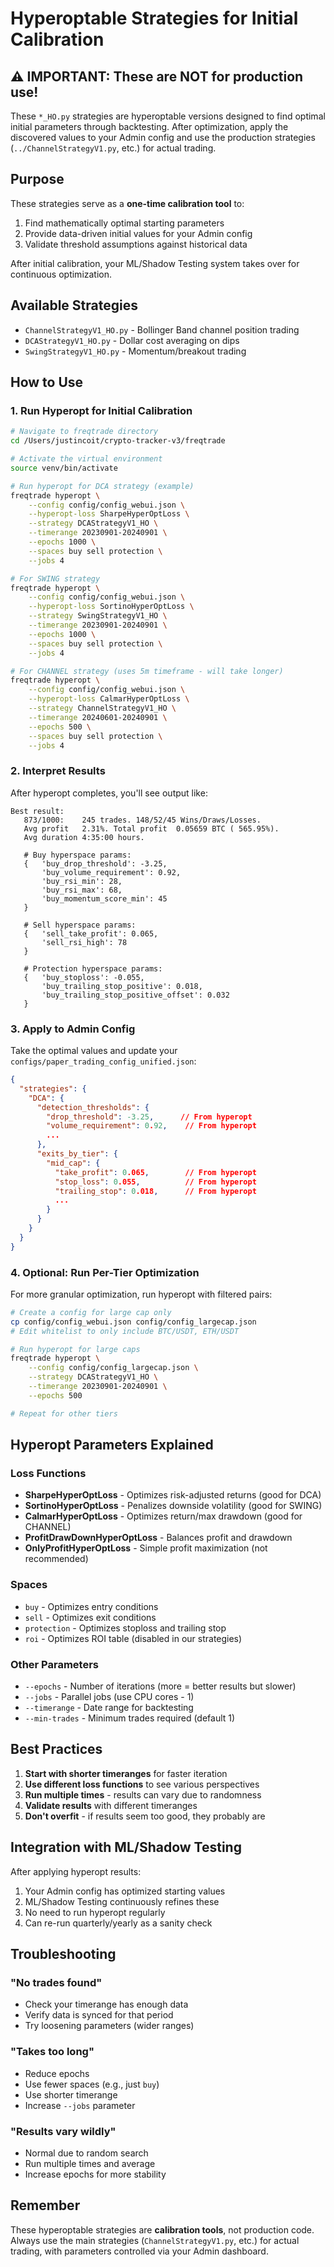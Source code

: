 # Hyperoptable Strategies for Initial Calibration

## ⚠️ IMPORTANT: These are NOT for production use!

These `*_HO.py` strategies are hyperoptable versions designed to find optimal initial parameters through backtesting. After optimization, apply the discovered values to your Admin config and use the production strategies (`../ChannelStrategyV1.py`, etc.) for actual trading.

## Purpose

These strategies serve as a **one-time calibration tool** to:
1. Find mathematically optimal starting parameters
2. Provide data-driven initial values for your Admin config
3. Validate threshold assumptions against historical data

After initial calibration, your ML/Shadow Testing system takes over for continuous optimization.

## Available Strategies

- `ChannelStrategyV1_HO.py` - Bollinger Band channel position trading
- `DCAStrategyV1_HO.py` - Dollar cost averaging on dips
- `SwingStrategyV1_HO.py` - Momentum/breakout trading

## How to Use

### 1. Run Hyperopt for Initial Calibration

```bash
# Navigate to freqtrade directory
cd /Users/justincoit/crypto-tracker-v3/freqtrade

# Activate the virtual environment
source venv/bin/activate

# Run hyperopt for DCA strategy (example)
freqtrade hyperopt \
    --config config/config_webui.json \
    --hyperopt-loss SharpeHyperOptLoss \
    --strategy DCAStrategyV1_HO \
    --timerange 20230901-20240901 \
    --epochs 1000 \
    --spaces buy sell protection \
    --jobs 4

# For SWING strategy
freqtrade hyperopt \
    --config config/config_webui.json \
    --hyperopt-loss SortinoHyperOptLoss \
    --strategy SwingStrategyV1_HO \
    --timerange 20230901-20240901 \
    --epochs 1000 \
    --spaces buy sell protection \
    --jobs 4

# For CHANNEL strategy (uses 5m timeframe - will take longer)
freqtrade hyperopt \
    --config config/config_webui.json \
    --hyperopt-loss CalmarHyperOptLoss \
    --strategy ChannelStrategyV1_HO \
    --timerange 20240601-20240901 \
    --epochs 500 \
    --spaces buy sell protection \
    --jobs 4
```

### 2. Interpret Results

After hyperopt completes, you'll see output like:

```
Best result:
   873/1000:    245 trades. 148/52/45 Wins/Draws/Losses.
   Avg profit   2.31%. Total profit  0.05659 BTC ( 565.95%).
   Avg duration 4:35:00 hours.

   # Buy hyperspace params:
   {   'buy_drop_threshold': -3.25,
       'buy_volume_requirement': 0.92,
       'buy_rsi_min': 28,
       'buy_rsi_max': 68,
       'buy_momentum_score_min': 45
   }
   
   # Sell hyperspace params:
   {   'sell_take_profit': 0.065,
       'sell_rsi_high': 78
   }
   
   # Protection hyperspace params:
   {   'buy_stoploss': -0.055,
       'buy_trailing_stop_positive': 0.018,
       'buy_trailing_stop_positive_offset': 0.032
   }
```

### 3. Apply to Admin Config

Take the optimal values and update your `configs/paper_trading_config_unified.json`:

```json
{
  "strategies": {
    "DCA": {
      "detection_thresholds": {
        "drop_threshold": -3.25,      // From hyperopt
        "volume_requirement": 0.92,    // From hyperopt
        ...
      },
      "exits_by_tier": {
        "mid_cap": {
          "take_profit": 0.065,        // From hyperopt
          "stop_loss": 0.055,          // From hyperopt
          "trailing_stop": 0.018,      // From hyperopt
          ...
        }
      }
    }
  }
}
```

### 4. Optional: Run Per-Tier Optimization

For more granular optimization, run hyperopt with filtered pairs:

```bash
# Create a config for large cap only
cp config/config_webui.json config/config_largecap.json
# Edit whitelist to only include BTC/USDT, ETH/USDT

# Run hyperopt for large caps
freqtrade hyperopt \
    --config config/config_largecap.json \
    --strategy DCAStrategyV1_HO \
    --timerange 20230901-20240901 \
    --epochs 500

# Repeat for other tiers
```

## Hyperopt Parameters Explained

### Loss Functions

- **SharpeHyperOptLoss** - Optimizes risk-adjusted returns (good for DCA)
- **SortinoHyperOptLoss** - Penalizes downside volatility (good for SWING)
- **CalmarHyperOptLoss** - Optimizes return/max drawdown (good for CHANNEL)
- **ProfitDrawDownHyperOptLoss** - Balances profit and drawdown
- **OnlyProfitHyperOptLoss** - Simple profit maximization (not recommended)

### Spaces

- `buy` - Optimizes entry conditions
- `sell` - Optimizes exit conditions
- `protection` - Optimizes stoploss and trailing stop
- `roi` - Optimizes ROI table (disabled in our strategies)

### Other Parameters

- `--epochs` - Number of iterations (more = better results but slower)
- `--jobs` - Parallel jobs (use CPU cores - 1)
- `--timerange` - Date range for backtesting
- `--min-trades` - Minimum trades required (default 1)

## Best Practices

1. **Start with shorter timeranges** for faster iteration
2. **Use different loss functions** to see various perspectives
3. **Run multiple times** - results can vary due to randomness
4. **Validate results** with different timeranges
5. **Don't overfit** - if results seem too good, they probably are

## Integration with ML/Shadow Testing

After applying hyperopt results:

1. Your Admin config has optimized starting values
2. ML/Shadow Testing continuously refines these
3. No need to run hyperopt regularly
4. Can re-run quarterly/yearly as a sanity check

## Troubleshooting

### "No trades found"
- Check your timerange has enough data
- Verify data is synced for that period
- Try loosening parameters (wider ranges)

### "Takes too long"
- Reduce epochs
- Use fewer spaces (e.g., just `buy`)
- Use shorter timerange
- Increase `--jobs` parameter

### "Results vary wildly"
- Normal due to random search
- Run multiple times and average
- Increase epochs for more stability

## Remember

These hyperoptable strategies are **calibration tools**, not production code. Always use the main strategies (`ChannelStrategyV1.py`, etc.) for actual trading, with parameters controlled via your Admin dashboard.

